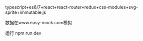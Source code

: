 typescript+es6/7+react+react-router+redux+css-modules+svg-sprite+immutable.js

数据在www.easy-mock.com模拟

运行
npm run dev
